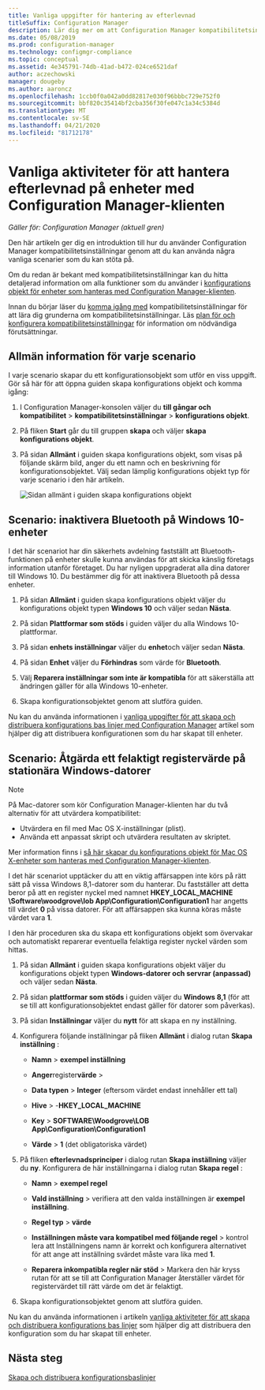 ```yaml
---
title: Vanliga uppgifter för hantering av efterlevnad
titleSuffix: Configuration Manager
description: Lär dig mer om att Configuration Manager kompatibilitetsinställningar genom att gå igenom några vanliga scenarier.
ms.date: 05/08/2019
ms.prod: configuration-manager
ms.technology: configmgr-compliance
ms.topic: conceptual
ms.assetid: 4e345791-74db-41ad-b472-024ce6521daf
author: aczechowski
manager: dougeby
ms.author: aaroncz
ms.openlocfilehash: 1ccb0f0a042a0dd82817e030f96bbbc729e752f0
ms.sourcegitcommit: bbf820c35414bf2cba356f30fe047c1a34c5384d
ms.translationtype: MT
ms.contentlocale: sv-SE
ms.lasthandoff: 04/21/2020
ms.locfileid: "81712178"
---
```

# <a name="common-tasks-for-managing-compliance-on-devices-with-the-configuration-manager-client"></a>Vanliga aktiviteter för att hantera efterlevnad på enheter med Configuration Manager-klienten

*Gäller för: Configuration Manager (aktuell gren)*

Den här artikeln ger dig en introduktion till hur du använder Configuration Manager kompatibilitetsinställningar genom att du kan använda några vanliga scenarier som du kan stöta på.  

 Om du redan är bekant med kompatibilitetsinställningar kan du hitta detaljerad information om alla funktioner som du använder i [konfigurations objekt för enheter som hanteras med Configuration Manager-klienten](../../compliance/deploy-use/create-configuration-items.md).  

 Innan du börjar läser du [komma igång med](../../compliance/get-started/get-started-with-compliance-settings.md) kompatibilitetsinställningar för att lära dig grunderna om kompatibilitetsinställningar. Läs [plan för och konfigurera kompatibilitetsinställningar](../../compliance/plan-design/plan-for-and-configure-compliance-settings.md) för information om nödvändiga förutsättningar.  

## <a name="general-information-for-each-scenario"></a>Allmän information för varje scenario  
 I varje scenario skapar du ett konfigurationsobjekt som utför en viss uppgift. Gör så här för att öppna guiden skapa konfigurations objekt och komma igång:  

1.  I Configuration Manager-konsolen väljer du **till gångar och kompatibilitet** > **kompatibilitetsinställningar** > **konfigurations objekt**.  

1.  På fliken **Start** går du till gruppen **skapa** och väljer **skapa konfigurations objekt**.  

1.  På sidan **Allmänt** i guiden skapa konfigurations objekt, som visas på följande skärm bild, anger du ett namn och en beskrivning för konfigurationsobjektet. Välj sedan lämplig konfigurations objekt typ för varje scenario i den här artikeln.  

     ![Sidan allmänt i guiden skapa konfigurations objekt](../../mdm/deploy-use/media/Compliance-Settings-Wizard---1.png)  

## <a name="scenario-disable-bluetooth-on-windows-10-devices"></a>Scenario: inaktivera Bluetooth på Windows 10-enheter

 I det här scenariot har din säkerhets avdelning fastställt att Bluetooth-funktionen på enheter skulle kunna användas för att skicka känslig företags information utanför företaget. Du har nyligen uppgraderat alla dina datorer till Windows 10. Du bestämmer dig för att inaktivera Bluetooth på dessa enheter.  

1. På sidan **Allmänt** i guiden skapa konfigurations objekt väljer du konfigurations objekt typen **Windows 10** och väljer sedan **Nästa**.  

2. På sidan **Plattformar som stöds** i guiden väljer du alla Windows 10-plattformar.  

3. På sidan **enhets inställningar** väljer du **enhet**och väljer sedan **Nästa**.  

4. På sidan **Enhet** väljer du **Förhindras** som värde för **Bluetooth**.  

5. Välj **Reparera inställningar som inte är kompatibla** för att säkerställa att ändringen gäller för alla Windows 10-enheter.  

6. Skapa konfigurationsobjektet genom att slutföra guiden.  

 Nu kan du använda informationen i [vanliga uppgifter för att skapa och distribuera konfigurations bas linjer med Configuration Manager](../../compliance/plan-design/common-tasks-for-creating-and-deploying-configuration-baselines.md) artikel som hjälper dig att distribuera konfigurationen som du har skapat till enheter.  

## <a name="scenario-remediate-an-incorrect-registry-value-on-windows-desktop-computers"></a>Scenario: Åtgärda ett felaktigt registervärde på stationära Windows-datorer

> [!NOTE] 
> På Mac-datorer som kör Configuration Manager-klienten har du två alternativ för att utvärdera kompatibilitet:  
> - Utvärdera en fil med Mac OS X-inställningar (plist).
> - Använda ett anpassat skript och utvärdera resultaten av skriptet.  
>
>Mer information finns i [så här skapar du konfigurations objekt för Mac OS X-enheter som hanteras med Configuration Manager-klienten](../../compliance/deploy-use/create-configuration-items-for-mac-os-x-devices-managed-with-the-client.md).  

 I det här scenariot upptäcker du att en viktig affärsappen inte körs på rätt sätt på vissa Windows 8,1-datorer som du hanterar. Du fastställer att detta beror på att en register nyckel med namnet **HKEY_LOCAL_MACHINE \Software\woodgrove\lob App\Configuration\Configuration1** har angetts till värdet **0** på vissa datorer. För att affärsappen ska kunna köras måste värdet vara **1**.  

 I den här proceduren ska du skapa ett konfigurations objekt som övervakar och automatiskt reparerar eventuella felaktiga register nyckel värden som hittas.  

1. På sidan **Allmänt** i guiden skapa konfigurations objekt väljer du konfigurations objekt typen **Windows-datorer och servrar (anpassad)** och väljer sedan **Nästa**.  

2. På sidan **plattformar som stöds** i guiden väljer du **Windows 8,1** (för att se till att konfigurationsobjektet endast gäller för datorer som påverkas).  

3. På sidan **Inställningar** väljer du **nytt** för att skapa en ny inställning.  

4. Konfigurera följande inställningar på fliken **Allmänt** i dialog rutan **Skapa inställning** :  

   -   **Namn** > **exempel inställning**  

   -   **Anger**register**värde**  >   

   -   **Data typen** > **Integer** (eftersom värdet endast innehåller ett tal)  

   -   **Hive** > -**HKEY_LOCAL_MACHINE**  

   -   **Key** > **SOFTWARE\Woodgrove\LOB App\Configuration\Configuration1**  

   -   **Värde** > **1** (det obligatoriska värdet)  

5. På fliken **efterlevnadsprinciper** i dialog rutan **Skapa inställning** väljer du **ny**. Konfigurera de här inställningarna i dialog rutan **Skapa regel** :  

   -   **Namn** > **exempel regel**  

   -   **Vald inställning** > verifiera att den valda inställningen är **exempel inställning**.

   -   **Regel typ** > **värde**  

   -   **Inställningen måste vara kompatibel med följande regel** > kontrol lera att Inställningens namn är korrekt och konfigurera alternativet för att ange att inställning svärdet måste vara lika med **1**.  

   -   **Reparera inkompatibla regler när stöd** > Markera den här kryss rutan för att se till att Configuration Manager återställer värdet för registervärdet till rätt värde om det är felaktigt.  

6. Skapa konfigurationsobjektet genom att slutföra guiden.  

 Nu kan du använda informationen i artikeln [vanliga aktiviteter för att skapa och distribuera konfigurations bas linjer](../../compliance/plan-design/common-tasks-for-creating-and-deploying-configuration-baselines.md) som hjälper dig att distribuera den konfiguration som du har skapat till enheter.  

## <a name="next-steps"></a>Nästa steg

[Skapa och distribuera konfigurationsbaslinjer](common-tasks-for-creating-and-deploying-configuration-baselines.md)
